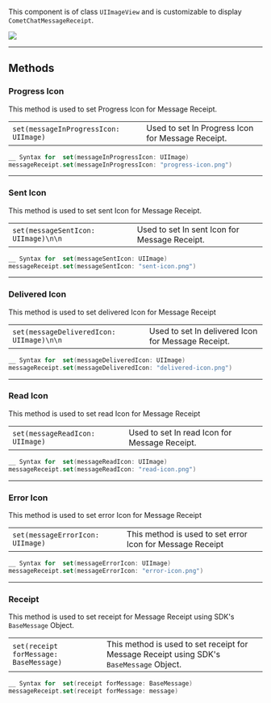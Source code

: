 This component is of class `UIImageView` and is customizable to display `CometChatMessageReceipt`.

![](https://res.cloudinary.com/developerhub/image/upload/v1644932186/v2_5163/faqapinahm30htlbflhn.png)

---

## Methods

### Progress Icon

This method is used to set  Progress Icon for Message Receipt.

|  |  | 
| ---- | ---- | 
| `set(messageInProgressIcon: UIImage)` | Used to set In Progress Icon for Message Receipt. | 


```swift
__ Syntax for  set(messageInProgressIcon: UIImage)
messageReceipt.set(messageInProgressIcon: "progress-icon.png")
```



---

### Sent Icon

This method is used to set  sent Icon for Message Receipt.

|  |  | 
| ---- | ---- | 
| `set(messageSentIcon: UIImage)\n\n` | Used to set In sent Icon for Message Receipt. | 


```swift
__ Syntax for  set(messageSentIcon: UIImage)
messageReceipt.set(messageSentIcon: "sent-icon.png")
```



---

### Delivered Icon

This method is used to set  delivered Icon for Message Receipt

|  |  | 
| ---- | ---- | 
| `set(messageDeliveredIcon: UIImage)\n\n` | Used to set In delivered Icon for Message Receipt. | 


```swift
__ Syntax for  set(messageDeliveredIcon: UIImage)
messageReceipt.set(messageDeliveredIcon: "delivered-icon.png")
```



---

### Read Icon

This method is used to set  read Icon for Message Receipt

|  |  | 
| ---- | ---- | 
| `set(messageReadIcon: UIImage)` | Used to set In read Icon for Message Receipt. | 


```swift
__ Syntax for  set(messageReadIcon: UIImage)
messageReceipt.set(messageReadIcon: "read-icon.png")
```



---

### Error Icon

This method is used to set error Icon for Message Receipt

|  |  | 
| ---- | ---- | 
| `set(messageErrorIcon: UIImage)` | This method is used to set error Icon for Message Receipt | 


```swift
__ Syntax for  set(messageErrorIcon: UIImage)
messageReceipt.set(messageErrorIcon: "error-icon.png")
```



---

### Receipt

This method is used to set receipt for Message Receipt using SDK's `BaseMessage` Object. 

|  |  | 
| ---- | ---- | 
| `set(receipt forMessage: BaseMessage)` | This method is used to set receipt for Message Receipt using SDK's `BaseMessage` Object. | 


```swift
__ Syntax for  set(receipt forMessage: BaseMessage)
messageReceipt.set(receipt forMessage: message)
```

